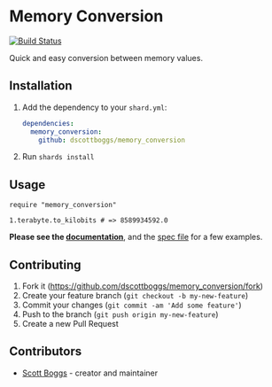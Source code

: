 # Memory Conversion

[![Build Status](https://cloud.drone.io/api/badges/dscottboggs/memory_conversion/status.svg)](https://cloud.drone.io/dscottboggs/memory_conversion)

Quick and easy conversion between memory values.

## Installation

1. Add the dependency to your `shard.yml`:

   ```yaml
   dependencies:
     memory_conversion:
       github: dscottboggs/memory_conversion
   ```

2. Run `shards install`

## Usage

```crystal
require "memory_conversion"

1.terabyte.to_kilobits # => 8589934592.0
```

**Please see the [documentation](https://dscottboggs.github.io/memory_conversion/Number.html)**, and the [spec file](https://github.com/dscottboggs/memory_conversion/blob/master/spec/memory_conversion_spec.cr) for a few examples.

## Contributing

1. Fork it (<https://github.com/dscottboggs/memory_conversion/fork>)
2. Create your feature branch (`git checkout -b my-new-feature`)
3. Commit your changes (`git commit -am 'Add some feature'`)
4. Push to the branch (`git push origin my-new-feature`)
5. Create a new Pull Request

## Contributors

- [Scott Boggs](https://github.com/dscottboggs) - creator and maintainer
